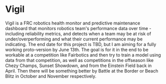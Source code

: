 # Vigil

Vigil is a FRC robotics health monitor and predictive maintenance dashboard that monitors robotics team's performance data over time - including reliability metrics, and detects when a team may be at risk of under/overperforming and what their current performance may be indicating. The end date for this project is TBD, but I am aiming for a fully working proto-version by June 13th. The goal is for it in the end to be workable at a competition like Fairbotics and then try to train a model using data from that competition, as well as competitions in the offseason like Chezy Champs, Sunset Showdown, and from the Einstein Field back in April. Then there will be something better by Battle at the Border or Beach Blitz in October and November respectively.



